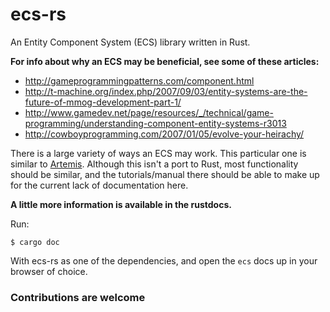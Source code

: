 ecs-rs
======
An Entity Component System (ECS) library written in Rust.

**For info about why an ECS may be beneficial, see some of these articles:**

- http://gameprogrammingpatterns.com/component.html
- http://t-machine.org/index.php/2007/09/03/entity-systems-are-the-future-of-mmog-development-part-1/
- http://www.gamedev.net/page/resources/_/technical/game-programming/understanding-component-entity-systems-r3013
- http://cowboyprogramming.com/2007/01/05/evolve-your-heirachy/

There is a large variety of ways an ECS may work. This particular one is similar to
[Artemis](http://gamadu.com/artemis/).
Although this isn't a port to Rust, most functionality should be similar, and the
tutorials/manual there should be able to make up for the current lack of documentation here.

**A little more information is available in the rustdocs.**

Run:
```
$ cargo doc
```

With ecs-rs as one of the dependencies, and open the `ecs` docs up in your browser of choice.

### Contributions are welcome
